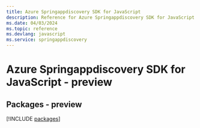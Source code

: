 ```yaml
---
title: Azure Springappdiscovery SDK for JavaScript
description: Reference for Azure Springappdiscovery SDK for JavaScript
ms.date: 04/03/2024
ms.topic: reference
ms.devlang: javascript
ms.service: springappdiscovery
---
```

# Azure Springappdiscovery SDK for JavaScript - preview
## Packages - preview
[!INCLUDE [packages](springappdiscovery-index.md)]